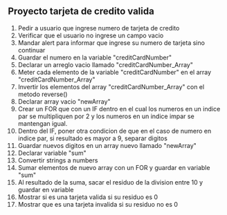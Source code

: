 ## Proyecto tarjeta de credito valida

1. Pedir a usuario que ingrese numero de tarjeta de credito
2. Verificar que el usuario no ingrese un campo vacio
3. Mandar alert para informar que ingrese su numero de tarjeta sino continuar
4. Guardar el numero en la variable "creditCardNumber"
5. Declarar un arreglo vacio llamado "creditCardNumber_Array"
6. Meter cada elemento de la variable "creditCardNumber" en el array "creditCardNumber_Array"
7. Invertir los elementos del array "creditCardNumber_Array" con el metodo reverse()
8. Declarar array vacio "newArray"
9. Crear un FOR que con un IF dentro en el cual los numeros en un indice par se multipliquen por 2 y los numeros en un indice impar se mantengan igual. 
10. Dentro del IF, poner otra condicion de que en el caso de numero en indice par, si resultado es mayor a 9, separar digitos
11. Guardar nuevos digitos en un array nuevo llamado "newArray"
12. Declarar variable "sum"
13. Convertir strings a numbers
14. Sumar elementos de nuevo array con un FOR y guardar en variable "sum"
15. Al resultado de la suma, sacar el residuo de la division entre 10 y guardar en variable
16. Mostrar si es una tarjeta valida si su residuo es 0
17. Mostrar que es una tarjeta invalida si su residuo no es 0



